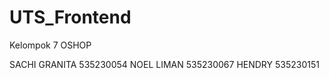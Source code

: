# UTS_Frontend

Kelompok 7 OSHOP

SACHI GRANITA       535230054
NOEL LIMAN          535230067
HENDRY              535230151
